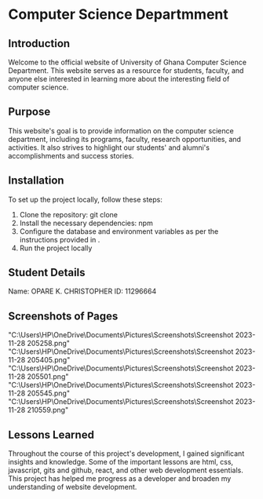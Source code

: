 # Computer Science Departmment

## Introduction
Welcome to the official website of University of Ghana Computer Science Department. This website serves as a resource for students, faculty, and anyone else interested in learning more about the interesting field of computer science.

## Purpose
This website's goal is to provide information on the computer science department, including its programs, faculty, research opportunities, and activities. It also strives to highlight our students' and alumni's accomplishments and success stories.

## Installation
To set up the project locally, follow these steps:
1. Clone the repository: git clone 
2. Install the necessary dependencies: npm
3. Configure the database and environment variables as per the instructions provided in .
4. Run the project locally

## Student Details
Name: OPARE K. CHRISTOPHER
ID: 11296664

## Screenshots of Pages
"C:\Users\HP\OneDrive\Documents\Pictures\Screenshots\Screenshot 2023-11-28 205258.png"
"C:\Users\HP\OneDrive\Documents\Pictures\Screenshots\Screenshot 2023-11-28 205405.png"
"C:\Users\HP\OneDrive\Documents\Pictures\Screenshots\Screenshot 2023-11-28 205501.png"
"C:\Users\HP\OneDrive\Documents\Pictures\Screenshots\Screenshot 2023-11-28 205545.png"
"C:\Users\HP\OneDrive\Documents\Pictures\Screenshots\Screenshot 2023-11-28 210559.png"

## Lessons Learned
Throughout the course of this project's development, I gained significant insights and knowledge. Some of the important lessons are html, css, javascript, gits and github, react, and other web development essentials. This project has helped me progress as a developer and broaden my understanding of website development.

